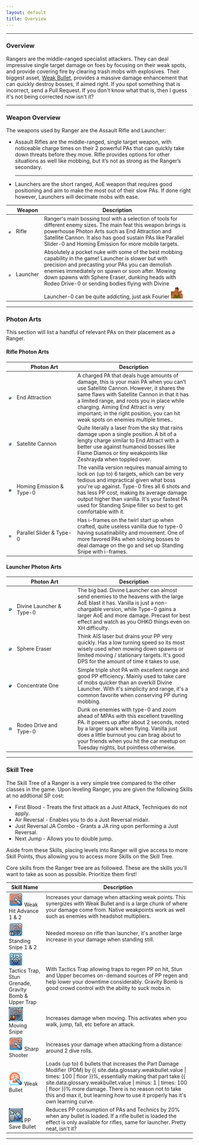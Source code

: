 ```yaml
---
layout: default
title: Overview
---
```


<hr>
<div class="row">
  <div class="col-sm-12">
    <section>
    <h3 class="title">Overview</h3>
        <p>Rangers are the middle-ranged specialist attackers. They can deal impressive single target damage on foes by focusing on their weak spots, 
            and provide covering fire by clearing trash mobs with explosives. Their biggest asset, <a href="#" class="tooltip-link" data-toggle="tooltip" title="{{ site.data.glossary.weakbullet.description }} Multiplier: {{ site.data.glossary.weakbullet.value }}x">Weak Bullet</a>, provides a massive damage enhancement that can quickly destroy bosses, if aimed right.
                                    If you spot something that is incorrect, send a Pull Request. If you don't know what that is,
            then I guess it's not being corrected now isn't it?</p>
        
  <hr>
  </section>
  </div>
</div>
  <div class="col-sm-12">
  <section>	
      <h3>Weapon Overview</h3>
      <p>
          The weapons used by Ranger are the Assault Rifle and Launcher:
              <ul>
                  <li>Assault Rifles are the middle-ranged, single target weapon, with noticeable charge times on their 2 powerful PAs that can quickly take down threats before they move. 
                      Rifle provides options for other situations as well like mobbing, but it’s not as strong as the Ranger’s secondary.
                  </li>
                  <hr>
                  <li>Launchers are the short ranged, AoE weapon that requires good positioning and aim to make the most out of their slow PAs. 
                      If done right however, Launchers will decimate mobs with ease. 
                  </li>
              </ul>						
      </p>
      <table class="table table-responsive">
          <thead>
              <tr>
                  <th scope="col">&nbsp;</th>
                  <th scope="col">Weapon</th>
                  <th scope="col">Description</th>
              </tr>
          </thead>
          <tbody>
              <tr>
                  <td><img src="assets/img/icons/AssaultRifleSmall.png" alt="rifle icon" width="16px"></td>
                  <td>Rifle</td>
                  <td>Ranger's main bossing tool with a selection of tools for different enemy sizes. 
                                                          The main feat this weapon brings is powerhouse Photon Arts such as End Attraction and Satellite Cannon. 
                                                          It also has good sustain PAs like Parallel Slider-0 and Homing Emission for more mobile targets.    </td>
              </tr>
              <tr>
                  <td><img src="assets/img/icons/LauncherSmall.png" alt="launcher icon" width="16px"></td>
                  <td>Launcher</td>
                  <td>Absolutely a pocket nuke with some of the best mobbing capability in the game! 
                                                          Launcher is slower but with precision and precasting your PAs you can demolish enemies immediately on spawn or soon after.
                      Mowing down spawns with Sphere Eraser, dunking heads with Rodeo Drive-0 or sending bodies flying with Divine Launcher-0 can be quite addicting, 
                      just ask Fourier
                  <img src="assets/img/justright.png" width="32px" alt="Just Right"></td>
              </tr>
          </tbody>
      </table>
  <hr>
  </section>
</div>
  <div class="col-sm-12">
    <section>	
      <h3>Photon Arts</h3>
      <p>This section will list a handful of relevant PAs on their placement as a Ranger.</p>
      <h4>Rifle Photon Arts</h4>
      <table class="table table-responsive">
          <thead>
              <tr>
                  <th scope="col">&nbsp;</th>
                  <th scope="col" style="width:150px">Photon Art</th>
                  <th scope="col">Description</th>
              </tr>
          </thead>
          <tbody>
              <tr>
                  <td><img src="assets/img/icons/UIPhotonArtEndAttract.png"></td>
                  <td>End Attraction</td>
                  <td>A charged PA that deals huge amounts of damage, this is your main PA when you can’t use Satellite Cannon. 
                                                          However, it shares the same flaws with Satellite Cannon in that it has a limited range, and roots you in place while charging.
                                                          Aiming End Attract is very important; in the right position, you can hit weak spots on enemies multiple times..</td>
              </tr>
              <tr>
                  <td><img src="assets/img/icons/UIPhotonArtSatelliteCannon.png"></td>
                  <td>Satellite Cannon</td>
                  <td>Quite literally a laser from the sky that rains damage upon a single position. A bit of a lengty charge similar to End Attract
                                                          with a better use against humanoid bosses like Flame Diamos or tiny weakpoints like Zeshrayda when toppled over. </td>
              </tr>
              <tr>
                  <td><img src="assets/img/icons/UIPhotonArtHomingEmission.png"></td>
                  <td>Homing Emission & Type-0</td>
                  <td>The vanilla version requires manual aiming to lock on (up to) 6 targets,
                                                          which can be very tedious and impractical given what boss you're up against. Type-0 fires all 6 shots and has less PP cost, making its average damage output higher than vanilla.
                                                          It's your fastest PA used for Standing Snipe filler so best to get comfortable with it. </td>
              </tr>
              <tr>
                  <td><img src="assets/img/icons/UIPhotonArtParallelSlider.png"></td>
                  <td>Parallel Slider & Type-0</td>
                  <td>Has i-frames on the twirl start up when crafted, quite useless vanilla due to type-0 having susatinability and movement.
                                                          One of more favored PAs when soloing bosses to deal damage on the go and set up Standing Snipe with i-frames.</td>
              </tr>
          </tbody>
      </table>
      <h4>Launcher Photon Arts</h4>
      <table class="table table-responsive">
          <thead>
              <tr>
                  <th scope="col">&nbsp;</th>
                  <th scope="col" style="width:150px">Photon Art</th>
                  <th scope="col">Description</th>
              </tr>
          </thead>
          <tbody>
              <tr>
                  <td><img src="assets/img/icons/UIPhotonArtDivineLauncher.png"></td>
                  <td>Divine Launcher & Type-0</td>
                  <td>The big bad. Divine Launcher can almost send enemies to the heavens with the large AoE blast it has. Vanilla is just a non-chargable version,
                                                          while Type-0 gains a larger AoE and more damage. Precast for best effect and watch as you OHKO things even on XH difficulty. </td>
              </tr>
              <tr>
                  <td><img src="assets/img/icons/UIPhotonArtSphereEraser.png"></td>
                  <td>Sphere Eraser</td>
                  <td>Think AIS laser but drains your PP very quickly. Has a low turning speed so its most wisely used when mowing down spawns or limited moving / stationary targets.
                                                          It's good DPS for the amount of time it takes to use. </td>
              </tr>
              <tr>
                  <td><img src="assets/img/icons/UIPhotonArtConcentrateOne.png"></td>
                  <td>Concentrate One</td>
                  <td>Simple triple shot PA with excellent range and good PP efficiency. Mainly used to take care of mobs quicker than an overkill Divine Launcher.
                                                          With it's simplicity and range, it's a common favorite when conserving PP during mobbing.</td>
              </tr>
              <tr>
                  <td><img src="assets/img/icons/UIPhotonArtRodeoDrive.png"></td>
                  <td>Rodeo Drive and Type-0</td>
                  <td>Dunk on enemies with type-0 and zoom ahead of MPAs with this excellent travelling PA. It powers up after about 2 seconds,
                                                          noted by a larger spark when flying. Vanilla just does a little burnout you can brag about to your friends when you hit the car meetup on Tuesday nights, but pointless otherwise.</td>
              </tr>
          </tbody>
      </table>
      <hr>
  </section>
  </div>
  <div class="col-sm-12">
        <section>
            <h3>Skill Tree</h3>
                <p>The Skill Tree of a Ranger is a very simple tree compared to the other classes in the game. Upon leveling Ranger, you are given the following Skills at no addtional SP cost:</p>
            <ul>
                <li>First Blood - Treats the first attack as a Just Attack, Techniques do not apply.</li>
                <li>Air Reversal - Enables you to do a Just Reversal midair.</li>
                <li>Just Reversal JA Combo - Grants a JA ring upon performing a Just Reversal.</li>
                <li>Next Jump - Allows you to double jump.</li>
            </ul>
            <p>Aside from these Skills, placing levels into Ranger will give access to more Skill Points, thus allowing you to access more Skills on the Skill Tree.</p>
        </section>
        <p>Core skills from the Ranger tree are as followed. These are the skills you'll want to take as soon as possible. Prioritize them first!<p>
        <section>
        <table class="table table-responsive table-bordered">
            <thead>
                <th scope="col">Skill Name</th>
                <th scope="col">Description</th>
            </thead>
                <tbody>
                    <tr>
                        <td><img src="assets/img/icons/skilltree/ra/weakhit.png"> Weak Hit Advance 1 & 2</td>
                        <td>Increases your damage when attacking weak points. This synergizes with Weak Bullet and is a large chunk of where your damage come from.
                            Native weakpoints work as well such as enemies with headshot multipliers. </td>
                    </tr>
                    <tr>
                        <td><img src="assets/img/icons/skilltree/ra/standingsnipe.png"> Standing Snipe 1 & 2</td>
                        <td>Needed moreso on rifle than launcher, it's another large increase in your damage when standing still. </td>
                    </tr>
                    <tr>
                        <td><img src="assets/img/icons/skilltree/ra/tacticstrap.png"> Tactics Trap, Stun Grenade, Gravity Bomb & Upper Trap</td>
                        <td>With Tactics Trap allowing traps to regen PP on hit, Stun and Upper becomes on-demand sources of PP regen and help lower your downtime considerably.
                            Gravity Bomb is good crowd control with the ability to suck mobs in. </td>
                    </tr>
                    <tr>
                        <td><img src="assets/img/icons/skilltree/ra/moving-shot.png"> Moving Snipe</td>
                        <td>Increases damage when moving. This activates when you walk, jump, fall, etc before an attack.</td>
                    </tr>
                    <tr>
                        <td><img src="assets/img/icons/skilltree/ra/weakhit.png"> Sharp Shooter</td>
                        <td>Increases your damage when attacking from a distance: around 2 dive rolls.</td>
                    </tr>
                    <tr>
                        <td><img src="assets/img/icons/skilltree/ra/weakbullet.png"> Weak Bullet</td>
                        <td>Loads (up to) 6 bullets that increases the Part Damage Modifier (PDM) by {{ site.data.glossary.weakbullet.value | times: 100 | floor }}%, essentially making that part take {{ site.data.glossary.weakbullet.value | minus: 1 | times: 100 | floor }}% more damage.
                            There is no reason not to take this and max it, but learning how to use it properly has it's own learning curve. </td>
                    </tr>
                    <tr>
                        <td><img src="assets/img/icons/skilltree/ra/massive-bullet.png"> PP Save Bullet</td>
                        <td>Reduces PP consumption of PAs and Technics by 20% when any bullet is loaded. If a rifle bullet is loaded the effect is only available for rifles, same for launcher. Pretty neat, isn't it?</td>
                    </tr>
                </tbody>
        </table>
        <hr>
        </section>